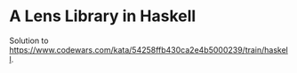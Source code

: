 # A Lens Library in Haskell

Solution to https://www.codewars.com/kata/54258ffb430ca2e4b5000239/train/haskell.
